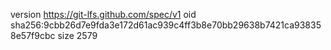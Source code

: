 version https://git-lfs.github.com/spec/v1
oid sha256:9cbb26d7e9fda3e172d61ac939c4ff3b8e70bb29638b7421ca938358e57f9cbc
size 2579
